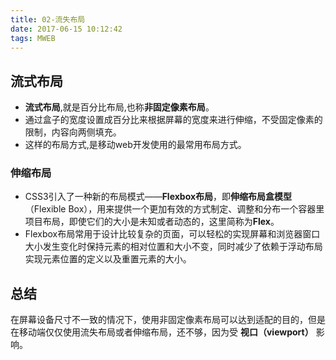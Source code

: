 ```yaml
---
title: 02-流失布局
date: 2017-06-15 10:12:42
tags: MWEB
---
```


## 流式布局

- **流式布局**,就是百分比布局,也称**非固定像素布局**。
- 通过盒子的宽度设置成百分比来根据屏幕的宽度来进行伸缩，不受固定像素的限制，内容向两侧填充。
- 这样的布局方式,是移动web开发使用的最常用布局方式。

### 伸缩布局

- CSS3引入了一种新的布局模式——**Flexbox布局**，即**伸缩布局盒模型**（Flexible Box），用来提供一个更加有效的方式制定、调整和分布一个容器里项目布局，即使它们的大小是未知或者动态的，这里简称为**Flex**。
- Flexbox布局常用于设计比较复杂的页面，可以轻松的实现屏幕和浏览器窗口大小发生变化时保持元素的相对位置和大小不变，同时减少了依赖于浮动布局实现元素位置的定义以及重置元素的大小。

## 总结

在屏幕设备尺寸不一致的情况下，使用非固定像素布局可以达到适配的目的，但是在移动端仅仅使用流失布局或者伸缩布局，还不够，因为受 **视口（viewport）** 影响。